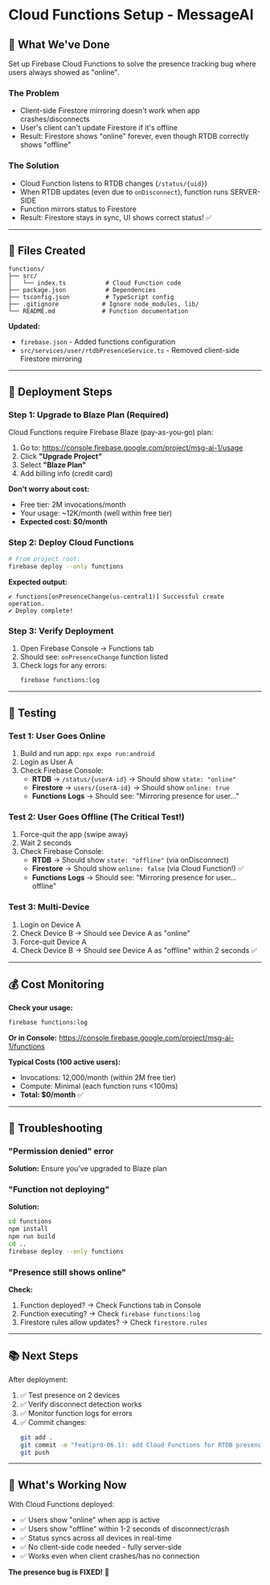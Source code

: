 # Cloud Functions Setup - MessageAI

## 🎯 What We've Done

Set up Firebase Cloud Functions to solve the presence tracking bug where users always showed as "online".

### The Problem
- Client-side Firestore mirroring doesn't work when app crashes/disconnects
- User's client can't update Firestore if it's offline
- Result: Firestore shows "online" forever, even though RTDB correctly shows "offline"

### The Solution
- Cloud Function listens to RTDB changes (`/status/{uid}`)
- When RTDB updates (even due to `onDisconnect`), function runs SERVER-SIDE
- Function mirrors status to Firestore
- Result: Firestore stays in sync, UI shows correct status! ✅

---

## 📁 Files Created

```
functions/
├── src/
│   └── index.ts           # Cloud Function code
├── package.json           # Dependencies
├── tsconfig.json          # TypeScript config
├── .gitignore            # Ignore node_modules, lib/
└── README.md             # Function documentation
```

**Updated:**
- `firebase.json` - Added functions configuration
- `src/services/user/rtdbPresenceService.ts` - Removed client-side Firestore mirroring

---

## 🚀 Deployment Steps

### Step 1: Upgrade to Blaze Plan (Required)

Cloud Functions require Firebase Blaze (pay-as-you-go) plan:

1. Go to: https://console.firebase.google.com/project/msg-ai-1/usage
2. Click **"Upgrade Project"**
3. Select **"Blaze Plan"**
4. Add billing info (credit card)

**Don't worry about cost:**
- Free tier: 2M invocations/month
- Your usage: ~12K/month (well within free tier)
- **Expected cost: $0/month**

### Step 2: Deploy Cloud Functions

```bash
# From project root:
firebase deploy --only functions
```

**Expected output:**
```
✔ functions[onPresenceChange(us-central1)] Successful create operation.
✔ Deploy complete!
```

### Step 3: Verify Deployment

1. Open Firebase Console → Functions tab
2. Should see: `onPresenceChange` function listed
3. Check logs for any errors:
   ```bash
   firebase functions:log
   ```

---

## 🧪 Testing

### Test 1: User Goes Online
1. Build and run app: `npx expo run:android`
2. Login as User A
3. Check Firebase Console:
   - **RTDB** → `/status/{userA-id}` → Should show `state: "online"`
   - **Firestore** → `users/{userA-id}` → Should show `online: true`
   - **Functions Logs** → Should see: "Mirroring presence for user..."

### Test 2: User Goes Offline (The Critical Test!)
1. Force-quit the app (swipe away)
2. Wait 2 seconds
3. Check Firebase Console:
   - **RTDB** → Should show `state: "offline"` (via onDisconnect)
   - **Firestore** → Should show `online: false` (via Cloud Function!) ✅
   - **Functions Logs** → Should see: "Mirroring presence for user... offline"

### Test 3: Multi-Device
1. Login on Device A
2. Check Device B → Should see Device A as "online"
3. Force-quit Device A
4. Check Device B → Should see Device A as "offline" within 2 seconds ✅

---

## 💰 Cost Monitoring

**Check your usage:**
```bash
firebase functions:log
```

**Or in Console:**
https://console.firebase.google.com/project/msg-ai-1/functions

**Typical Costs (100 active users):**
- Invocations: 12,000/month (within 2M free tier)
- Compute: Minimal (each function runs <100ms)
- **Total: $0/month** ✅

---

## 🐛 Troubleshooting

### "Permission denied" error
**Solution:** Ensure you've upgraded to Blaze plan

### "Function not deploying"
**Solution:**
```bash
cd functions
npm install
npm run build
cd ..
firebase deploy --only functions
```

### "Presence still shows online"
**Check:**
1. Function deployed? → Check Functions tab in Console
2. Function executing? → Check `firebase functions:log`
3. Firestore rules allow updates? → Check `firestore.rules`

---

## 📚 Next Steps

After deployment:
1. ✅ Test presence on 2 devices
2. ✅ Verify disconnect detection works
3. ✅ Monitor function logs for errors
4. ✅ Commit changes:
   ```bash
   git add .
   git commit -m "feat(prd-06.1): add Cloud Functions for RTDB presence mirroring"
   git push
   ```

---

## 🎉 What's Working Now

With Cloud Functions deployed:
- ✅ Users show "online" when app is active
- ✅ Users show "offline" within 1-2 seconds of disconnect/crash
- ✅ Status syncs across all devices in real-time
- ✅ No client-side code needed - fully server-side
- ✅ Works even when client crashes/has no connection

**The presence bug is FIXED!** 🚀

